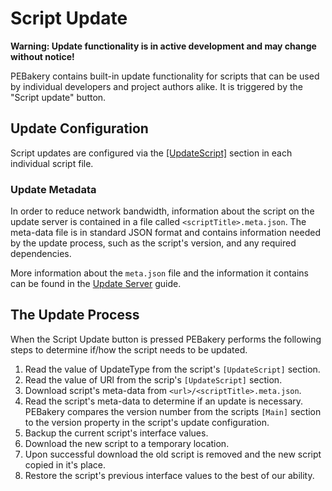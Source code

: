 # Script Update

**Warning: Update functionality is in active development and may change without notice!**

PEBakery contains built-in update functionality for scripts that can be used by individual developers and project authors alike. It is triggered by the "Script update" button.

## Update Configuration

Script updates are configured via the [[UpdateScript]](/Projects/ScriptUpdateScript.md) section in each individual script file.

### Update Metadata

In order to reduce network bandwidth, information about the script on the update server is contained in a file called `<scriptTitle>.meta.json`. The meta-data file is in standard JSON format and contains information needed by the update process, such as the script's version, and any required dependencies.

More information about the `meta.json` file and the information it contains can be found in the [Update Server](./UpdateServer.md) guide.

## The Update Process

When the Script Update button is pressed PEBakery performs the following steps to determine if/how the script needs to be updated.

1. Read the value of UpdateType from the script's `[UpdateScript]` section.
1. Read the value of URl from the scrip's `[UpdateScript]` section.
1. Download script's meta-data from `<url>/<scriptTitle>.meta.json`.
1. Read the script's meta-data to determine if an update is necessary. PEBakery compares the version number from the scripts `[Main]` section to the version property in the script's update configuration.
1. Backup the current script's interface values.
1. Download the new script to a temporary location.
1. Upon successful download the old script is removed and the new script copied in it's place.
1. Restore the script's previous interface values to the best of our ability.